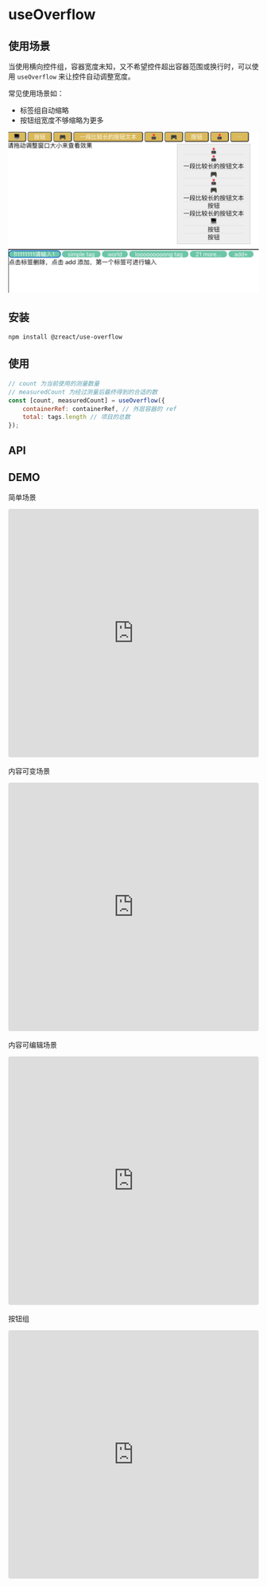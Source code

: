 # useOverflow

## 使用场景

当使用横向控件组，容器宽度未知，又不希望控件超出容器范围或换行时，可以使用 `useOverflow` 来让控件自动调整宽度。

常见使用场景如：

-   标签组自动缩略
-   按钮组宽度不够缩略为更多

![](images/button-demo.png)
![](images/tag-demo.png)

## 安装

```sh
npm install @zreact/use-overflow
```

## 使用

```jsx
// count 为当前使用的测量数量
// measuredCount 为经过测量后最终得到的合适的数
const [count, measuredCount] = useOverflow({
    containerRef: containerRef, // 外层容器的 ref
    total: tags.length // 项目的总数
});
```

## API

## DEMO

简单场景

<iframe src="https://codesandbox.io/embed/use-overflow-demo-3wf8c4?autoresize=1&fontsize=14&hidenavigation=1&theme=dark"
    style="width:100%; height:500px; border:0; border-radius: 4px; overflow:hidden;"
    title="use-overflow demo"
    allow="accelerometer; ambient-light-sensor; camera; encrypted-media; geolocation; gyroscope; hid; microphone; midi; payment; usb; vr; xr-spatial-tracking"
    sandbox="allow-forms allow-modals allow-popups allow-presentation allow-same-origin allow-scripts"
></iframe>

内容可变场景

<iframe src="https://codesandbox.io/embed/use-overflow-demo-editable-4eb7ky?autoresize=1&fontsize=14&hidenavigation=1&theme=dark"
    style="width:100%; height:500px; border:0; border-radius: 4px; overflow:hidden;"
    title="use-overflow demo editable"
    allow="accelerometer; ambient-light-sensor; camera; encrypted-media; geolocation; gyroscope; hid; microphone; midi; payment; usb; vr; xr-spatial-tracking"
    sandbox="allow-forms allow-modals allow-popups allow-presentation allow-same-origin allow-scripts"
></iframe>

内容可编辑场景

<iframe src="https://codesandbox.io/embed/use-overflow-demo-inputable-pzsde4?autoresize=1&fontsize=14&hidenavigation=1&theme=dark"
    style="width:100%; height:500px; border:0; border-radius: 4px; overflow:hidden;"
    title="use-overflow demo inputable"
    allow="accelerometer; ambient-light-sensor; camera; encrypted-media; geolocation; gyroscope; hid; microphone; midi; payment; usb; vr; xr-spatial-tracking"
    sandbox="allow-forms allow-modals allow-popups allow-presentation allow-same-origin allow-scripts"
></iframe>

按钮组

<iframe src="https://codesandbox.io/embed/use-overflow-button-demo-0eby5y?autoresize=1&fontsize=14&hidenavigation=1&theme=dark"
    style="width:100%; height:500px; border:0; border-radius: 4px; overflow:hidden;"
    title="use-overflow button demo"
    allow="accelerometer; ambient-light-sensor; camera; encrypted-media; geolocation; gyroscope; hid; microphone; midi; payment; usb; vr; xr-spatial-tracking"
    sandbox="allow-forms allow-modals allow-popups allow-presentation allow-same-origin allow-scripts"
></iframe>
